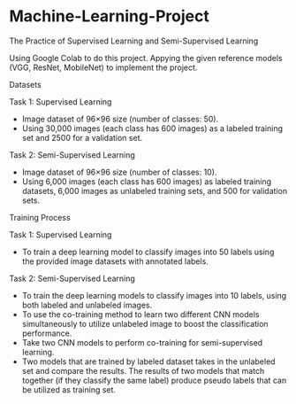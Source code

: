 # Machine-Learning-Project
The Practice of Supervised Learning and Semi-Supervised Learning

Using Google Colab to do this project.
Appying the given reference models (VGG, ResNet, MobileNet) to implement the project.


Datasets

 Task 1: Supervised Learning
- Image dataset of 96×96 size (number of classes: 50).
- Using 30,000 images (each class has 600 images) as a labeled training set 
and 2500 for a validation set.

 Task 2: Semi-Supervised Learning
- Image dataset of 96×96 size (number of classes: 10).
- Using 6,000 images (each class has 600 images) as labeled training datasets, 
6,000 images as unlabeled training sets, and 500 for validation sets.

Training Process

 Task 1: Supervised Learning
- To train a deep learning model to classify images into 50 labels using 
the provided image datasets with annotated labels.

Task 2: Semi-Supervised Learning
- To train the deep learning models to classify images into 10 labels, 
using both labeled and unlabeled images.
- To use the co-training method to learn two different CNN models
simultaneously to utilize unlabeled image to boost the classification performance.
- Take two CNN models to perform co-training for semi-supervised learning.
- Two models that are trained by labeled dataset takes in the unlabeled set and
compare the results. The results of two models that match together (if they classify 
the same label) produce pseudo labels that can be utilized as training set.


